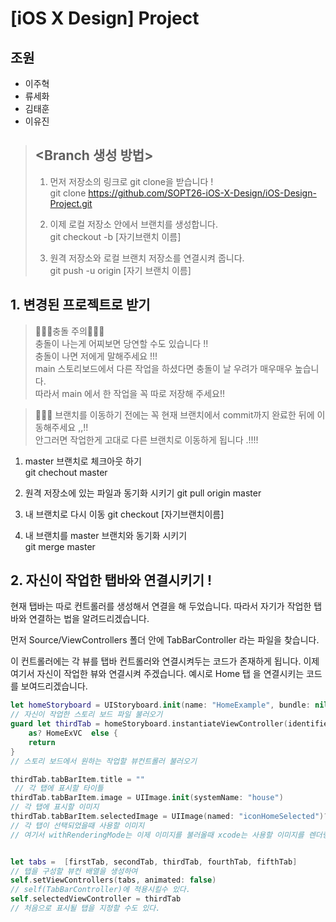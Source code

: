 # [iOS X Design] Project

## 조원

- 이주혁
- 류세화
- 김태훈
- 이유진

> ## <Branch 생성 방법>
>
> 1. 먼저 저장소의 링크로 git clone을 받습니다 !  
>    git clone https://github.com/SOPT26-iOS-X-Design/iOS-Design-Project.git
>
> 2. 이제 로컬 저장소 안에서 브랜치를 생성합니다.  
>    git checkout -b [자기브랜치 이름]
>
> 3. 원격 저장소와 로컬 브랜치 저장소를 연결시켜 줍니다.  
>    git push -u origin [자기 브랜치 이름]

## 1. 변경된 프로젝트로 받기

> 🚨🚨🚨충돌 주의🚨🚨🚨  
> 충돌이 나는게 어찌보면 당연할 수도 있습니다 !!  
> 충돌이 나면 저에게 말해주세요 !!!  
> main 스토리보드에서 다른 작업을 하셨다면 충돌이 날 우려가 매우매우 높습니다.  
>  따라서 main 에서 한 작업을 꼭 따로 저장해 주세요!!

> 🚨🚨🚨 브랜치를 이동하기 전에는 꼭 현재 브랜치에서 commit까지 완료한 뒤에 이동해주세요 ,,!!  
> 안그러면 작업한게 고대로 다른 브랜치로 이동하게 됩니다 .!!!!

1. master 브랜치로 체크아웃 하기  
   git chechout master

2. 원격 저장소에 있는 파일과 동기화 시키기
   git pull origin master

3. 내 브랜치로 다시 이동
   git checkout [자기브랜치이름]

4. 내 브랜치를 master 브랜치와 동기화 시키기  
   git merge master

## 2. 자신이 작업한 탭바와 연결시키기 !

현재 탭바는 따로 컨트롤러를 생성해서 연결을 해 두었습니다.
따라서 자기가 작업한 탭바와 연결하는 법을 알려드리겠습니다.

먼저 Source/ViewControllers 폴더 안에 TabBarController 라는 파일을 찾습니다.

이 컨트롤러에는 각 뷰를 탭바 컨트롤러와 연결시켜두는 코드가 존재하게 됩니다. 이제 여기서 자신이 작업한 뷰와 연결시켜 주겠습니다. 예시로 Home 탭 을 연결시키는 코드를 보여드리겠습니다.

```swift
let homeStoryboard = UIStoryboard.init(name: "HomeExample", bundle: nil)
// 자신이 작업한 스토리 보드 파일 불러오기
guard let thirdTab = homeStoryboard.instantiateViewController(identifier: "HomeExVC")
    as? HomeExVC  else {
    return
}
// 스토리 보드에서 원하는 작업할 뷰컨트롤러 불러오기

thirdTab.tabBarItem.title = ""
 // 각 탭에 표시할 타이틀
thirdTab.tabBarItem.image = UIImage.init(systemName: "house")
// 각 탭에 표시할 이미지
thirdTab.tabBarItem.selectedImage = UIImage(named: "iconHomeSelected")?.withRenderingMode(.alwaysOriginal)
// 각 탭이 선택되었을때 사용할 이미지
// 여기서 withRenderingMode는 이제 이미지를 불러올때 xcode는 사용할 이미지를 렌더링해서 좀더 사용하기 편하게 만들어 주는데, 렌더링을 하지 않고 원하는 이미지 자체의 색상을 쓰고싶을 때 다음과 같이 .alwaysOriginal 모드로 설정해 줄 수 있다.


let tabs =  [firstTab, secondTab, thirdTab, fourthTab, fifthTab]
// 탭을 구성할 뷰컨 배열을 생성하여
self.setViewControllers(tabs, animated: false)
// self(TabBarController)에 적용시킬수 있다.
self.selectedViewController = thirdTab
// 처음으로 표시될 탭을 지정할 수도 있다.
```
